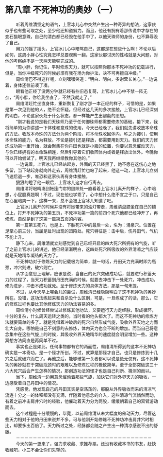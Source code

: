 <h1>第八章 不死神功的奥妙（一）</h1>
<div id="content">&nbsp&nbsp&nbsp&nbsp&nbsp&nbsp&nbsp&nbsp
 听着周维清坚定的语气，上官冰儿心中突然产生出一种奇异的想法，这家伙似乎也有些可取之处，至少他还知道努力。而且，他还有拥有着那传说中才存在的变石猫眼意珠，自己的清白都已经毁在他手中了，以他天珠师的身份，也不算辱没了自己。
 <br/>&nbsp&nbsp&nbsp&nbsp&nbsp&nbsp&nbsp&nbsp
 用力的摇了摇头，上官冰儿心中暗骂自己，这都是在想些什么啊！不论以后如何，这周小胖心性究竟怎样总要观察一翻，这家伙那讨厌的性格就是大问题，对他的考察绝不是一天两天能够完成的。
 <br/>&nbsp&nbsp&nbsp&nbsp&nbsp&nbsp&nbsp&nbsp
 “周小胖，你记住，平时修炼天力，就可以按照你那本不死神功的记载进行，但是，当你冲级死穴的时候必须有我在场为你护法，决不可再擅自冲级。”
 <br/>&nbsp&nbsp&nbsp&nbsp&nbsp&nbsp&nbsp&nbsp
 周维清巴不得这样呢，立刻嘿嘿笑道：“明白、明白，多谢营长关心。”一边说着，身体还往前凑了凑。
 <br/>&nbsp&nbsp&nbsp&nbsp&nbsp&nbsp&nbsp&nbsp
 眼看他正经了没两分钟就已经有些旧态复萌，上官冰儿心中不禁一阵无奈，“周小胖，你给我坐直了，不然我就走了。”
 <br/>&nbsp&nbsp&nbsp&nbsp&nbsp&nbsp&nbsp&nbsp
 周维清赶忙坐直身体，重新恢复了刚才那一本正经的样子，可惜的是，如果是第一次见到他的人，绝不会怀疑，但经过这几天的多次接触，上官冰儿已经深刻的明白，不论这家伙处于什么状态，都一样能产生出龌龊的思想。
 <br/>&nbsp&nbsp&nbsp&nbsp&nbsp&nbsp&nbsp&nbsp
 “刚才我说的是我们天珠师乃至于任何御珠师都需要修炼的基础，接下来，我将简单的为你讲述一下体珠和意珠的使用，今天已经晚了，我们就先讲收放本命珠的方法。收放本命珠的方法分为两个阶段，将本命珠收回体内，称之为接引，使用本命珠的能力，名为释放。不论是接引还是释放，都需要用到天力。我们的天力修炼成功第一重开始，就会聚集在你丹田也就是小腹的位置，你要以意念催动天力，与你已经拥有的本命珠相连，然后引导着它们收回体内或者是释放出体外。今晚你可以开始尝试了，明天我再继续教你其他的。”
 <br/>&nbsp&nbsp&nbsp&nbsp&nbsp&nbsp&nbsp&nbsp
 一边说着，上官冰儿已经站起身，外面的天已经黑了，她不愿在这伤心之地多留，当下站起身就向外走去，周维清赶忙也站了起来，他这一动，上官冰儿立刻飞速后退一步，唯恐和这家伙再有身体接触。
 <br/>&nbsp&nbsp&nbsp&nbsp&nbsp&nbsp&nbsp&nbsp
 狠狠的瞪了他一眼后，上官冰儿这才自行离去。
 <br/>&nbsp&nbsp&nbsp&nbsp&nbsp&nbsp&nbsp&nbsp
 周维清将眼睛凑到帐篷门帘的缝隙处一直看着上官冰儿离开的样子，心中暗想，小屁股真翘啊！不过，现在他也学乖了，心中想什么绝不宣之于口，只是自己在心里暗爽一下，这样一来，总不会被上官冰儿知道了吧。
 <br/>&nbsp&nbsp&nbsp&nbsp&nbsp&nbsp&nbsp&nbsp
 上官冰儿离开的时候并没有将她带来的油灯带走，周维清盘膝坐在自己的铺位上，打开不死神功的第五页，不死神功第一篇的前四个死穴他都已经冲开了，再修炼，自然是到了这第一篇第五页的内容。
 <br/>&nbsp&nbsp&nbsp&nbsp&nbsp&nbsp&nbsp&nbsp
 第一篇第五死穴，也是上、下肢死穴中的最后一处，名为：涌泉穴。位置在足掌心前三分，当屈足趾时出现的凹陷处。死穴特征是：击中后，伤丹田气，气机不能上升。
 <br/>&nbsp&nbsp&nbsp&nbsp&nbsp&nbsp&nbsp&nbsp
 静下心来，周维清就立刻感觉到自己已经开启的四大死穴所拥有的气旋，听了之前上官冰儿的讲述，他已经渐渐明白，这四处死穴所吸收的外界清凉之气应该就是天地精华凝结的天力了。
 <br/>&nbsp&nbsp&nbsp&nbsp&nbsp&nbsp&nbsp&nbsp
 不死神功对于修炼天力的记载极为简单，就一句话，丹田天力充满时即为瓶颈，冲穴则进，破穴则亡。
 <br/>&nbsp&nbsp&nbsp&nbsp&nbsp&nbsp&nbsp&nbsp
 从字面意思上理解，应该是说，当自己的死穴突破成功后，就要进行积蓄天力的过程了，当天力积蓄到丹田充满的时候，就要去冲击下一处死穴，冲击成功，修为进步，冲击不成功就死。至于修炼天力的具体方法，那是一句未提。
 <br/>&nbsp&nbsp&nbsp&nbsp&nbsp&nbsp&nbsp&nbsp
 不过，从今天早上哪会儿的尝试，周维清已经隐隐明白了这不死神功的奥妙所在。没错，这功法练起来和自杀没什么区别，可是，一旦练成了的话，那么，它的修炼过程也要比其他修炼天力的功法容易的多。
 <br/>&nbsp&nbsp&nbsp&nbsp&nbsp&nbsp&nbsp&nbsp
 周维清小时候曾经尝试过修炼其他功法，又要运行天力走经脉，形成循环，十分的复杂，什么周天运转之类的，当时看的他头都大了。而这不死神功的修炼方法就要简单的多了。就是凭借着冲破后的死穴自然形成气旋，吸收外界天地之力而壮大自身。哪怕是自己不刻意的去修炼，体内天力也会不断的增加。而当自己将意念集中在这些气旋上的时候，其吸收外界天地精华的速度就会明显增加一些。这种冥想方法简直是再简单不过。
 <br/>&nbsp&nbsp&nbsp&nbsp&nbsp&nbsp&nbsp&nbsp
 事实也正是如此，任何事物都有它的两面性，周维清所得到的这本不死神功确实是一本奇功，是一个怪才所创，不过，就算是那怪才自己，也只是修炼到十几穴之后就破穴而亡了。再他之后，能够破第一关者都可以说是绝无仅有。这不死神功的奥妙就在于突破瓶颈时的艰难以及修炼过程的极致简单。至于全部突破这三十六大死穴后会产生怎样的情况，那创造功法的怪才也是自己判断、猜测的而以。
 <br/>&nbsp&nbsp&nbsp&nbsp&nbsp&nbsp&nbsp&nbsp
 当下，周维清一边用意念催动着那些气旋，加快它们对外界天力的吸收，一边感受着自己丹田中的情况。
 <br/>&nbsp&nbsp&nbsp&nbsp&nbsp&nbsp&nbsp&nbsp
 凭感觉，他发现自己的丹田其实是空荡荡的，那股从外界吸收而来的清凉气流连十分之一的体积都没有充满，伴随着他意念的介入，这些清凉气流悄然而动，有着之前冲击肩井穴时的经验，他催动着天力分为两股，缓缓朝着自己的双臂游动而去。
 <br/>&nbsp&nbsp&nbsp&nbsp&nbsp&nbsp&nbsp&nbsp
 这个过程是十分缓慢的，毕竟，以前周维清从未大幅度的催动天力，尽管这些天力相对于他的丹田来说并不多，可与他刚开始修炼不死神功冲击肩井穴时相比，却要多出百倍了。天力所过之处，经脉都会随之产生出一种清凉感说不出的舒服。
 <br/>&nbsp&nbsp&nbsp&nbsp&nbsp&nbsp&nbsp&nbsp
 －－－－－－－－－－－－－－－－－－－－－－－－－－－－－－－－
 <br/>&nbsp&nbsp&nbsp&nbsp&nbsp&nbsp&nbsp&nbsp
 今天的第一更来了，强力求收藏、求推荐票。还没有收藏本书的书友，赶快收藏吧，小三不会让你们失望的。
 <br/>&nbsp&nbsp&nbsp&nbsp&nbsp&nbsp&nbsp&nbsp
</div>
